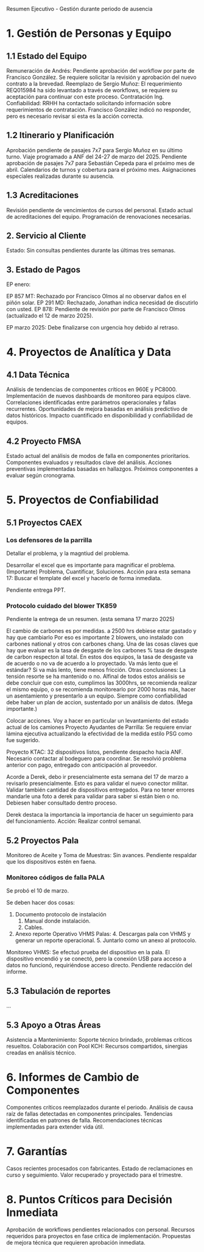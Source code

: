 Resumen Ejecutivo - Gestión durante periodo de ausencia
# 1. Gestión de Personas y Equipo

## 1.1 Estado del Equipo
   
Remuneración de Andrés: Pendiente aprobación del workflow por parte de Francisco González. Se requiere solicitar la revisión y aprobación del nuevo contrato a la brevedad.
Reemplazo de Sergio Muñoz: El requerimiento REQ015984 ha sido levantado a través de workflows, se requiere su aceptación para continuar con este proceso.
Contratación Ing. Confiabilidad: RRHH ha contactado solicitando información sobre requerimientos de contratación. Francisco González indicó no responder, pero es necesario revisar si esta es la acción correcta.

## 1.2 Itinerario y Planificación

Aprobación pendiente de pasajes 7x7 para Sergio Muñoz en su último turno.
Viaje programado a ANF del 24-27 de marzo del 2025.
Pendiente aprobación de pasajes 7x7 para Sebastián Cepeda para el próximo mes de abril.
Calendarios de turnos y cobertura para el próximo mes.
Asignaciones especiales realizadas durante su ausencia.

## 1.3 Acreditaciones

Revisión pendiente de vencimientos de cursos del personal.
Estado actual de acreditaciones del equipo.
Programación de renovaciones necesarias.

## 2. Servicio al Cliente

Estado: Sin consultas pendientes durante las últimas tres semanas.

## 3. Estado de Pagos

EP enero:

EP 857 MT: Rechazado por Francisco Olmos al no observar daños en el piñón solar.
EP 291 MD: Rechazado, Jonathan indica necesidad de discutirlo con usted.
EP 878: Pendiente de revisión por parte de Francisco Olmos (actualizado el 12 de marzo 2025).


EP marzo 2025: Debe finalizarse con urgencia hoy debido al retraso.

# 4. Proyectos de Analítica y Data

## 4.1 Data Técnica

Análisis de tendencias de componentes críticos en 960E y PC8000.
Implementación de nuevos dashboards de monitoreo para equipos clave.
Correlaciones identificadas entre parámetros operacionales y fallas recurrentes.
Oportunidades de mejora basadas en análisis predictivo de datos históricos.
Impacto cuantificado en disponibilidad y confiabilidad de equipos.

## 4.2 Proyecto FMSA

Estado actual del análisis de modos de falla en componentes prioritarios.
Componentes evaluados y resultados clave del análisis.
Acciones preventivas implementadas basadas en hallazgos.
Próximos componentes a evaluar según cronograma.

# 5. Proyectos de Confiabilidad

## 5.1 Proyectos CAEX


### Los defensores de la parrilla

Detallar el problema, y la magntiud del problema.

Desarrollar el excel que es importante para magnificar el problema. (Importante)
Problema, Cuantificar, Soluciones.
Acción para esta semana 17: Buscar el template del excel y hacerlo de forma inmediata.

Pendiente entrega PPT.

### Protocolo cuidado del blower TK859

Pendiente la entrega de un resumen. (esta semana 17 marzo 2025)

El cambio de carbones es por medidas. a 2500 hrs debiese estar gastado y hay que cambiarlo
Por eso es importante 2 blowers, uno instalado con carbones national y otros con carbones chang.
Una de las cosas claves que hay que evaluar es la tasa de desgaste de los carbones
% tasa de desgaste de carbon respecton al total. En estos dos equipos, la tasa de desgaste va de acuerdo o no va de acuerdo a lo proyectado.
Va más lento que el estándar? Si va más lento, tiene menos fricción.
Otras conclusiones: La tensión resorte se ha mantenido o no.
Alfinal de todos estos análisis se debe concluir que con esto, cumplimos las 3000hrs, 
se recomienda realizar el mismo equipo, o se recomienda monitorearlo por 2000 horas más,
hacer un asentamiento y presentarlo a un equipo.
Siempre como confiabilidad debe haber un plan de accion, sustentado por un análisis de datos.
(Mega importante.)

Colocar acciones. Voy a hacer en particular un levantamiento del estado actual de los camiones
Proyecto Ayudantes de Parrilla: Se requiere enviar lámina ejecutiva actualizando la efectividad de la medida estilo PSG como fue sugerido.



Proyecto KTAC: 32 dispositivos listos, pendiente despacho hacia ANF. 
Necesario contactar al bodeguero para coordinar. Se resolvió problema anterior con pago, entregado con anticipación al proveedor.





Acorde a Derek, debo ir presencialmente esta semana del 17 de marzo a revisarlo presencialmente.
Esto es para validar el nuevo conector militar.
Validar también cantidad de dispositivos entregados.
Para no tener errores mandarle una foto a derek para validar para saber si están bien o no.
Debiesen haber consultado dentro proceso.

Derek destaca la importancia la importancia de hacer un seguimiento para del funcionamiento.
Acción: Realizar control semanal.

## 5.2 Proyectos Pala

Monitoreo de Aceite y Toma de Muestras: Sin avances. Pendiente respaldar que los dispositivos estén en faena.

### Monitoreo códigos de falla PALA

Se probó el 10 de marzo.

Se deben hacer dos cosas:
1. Documento protocolo de instalación
    1. Manual donde instalación. 
    2. Cables.
3. Anexo reporte Operativo VHMS Palas:
   4. Descargas pala con VHMS y generar un reporte operacional. 
   5. Juntarlo como un anexo al protocolo.

Monitoreo VHMS: Se efectuó prueba del dispositivo en la pala. El dispositivo encendió y se conectó, pero la conexión USB para acceso a datos no funcionó, requiriéndose acceso directo. Pendiente redacción del informe.

## 5.3 Tabulación de reportes

...

## 5.3 Apoyo a Otras Áreas

Asistencia a Mantenimiento: Soporte técnico brindado, problemas críticos resueltos.
Colaboración con Pool KCH: Recursos compartidos, sinergias creadas en análisis técnico.

# 6. Informes de Cambio de Componentes

Componentes críticos reemplazados durante el periodo.
Análisis de causa raíz de fallas detectadas en componentes principales.
Tendencias identificadas en patrones de falla.
Recomendaciones técnicas implementadas para extender vida útil.

# 7. Garantías

Casos recientes procesados con fabricantes.
Estado de reclamaciones en curso y seguimiento.
Valor recuperado y proyectado para el trimestre.

# 8. Puntos Críticos para Decisión Inmediata

Aprobación de workflows pendientes relacionados con personal.
Recursos requeridos para proyectos en fase crítica de implementación.
Propuestas de mejora técnica que requieren aprobación inmediata.
